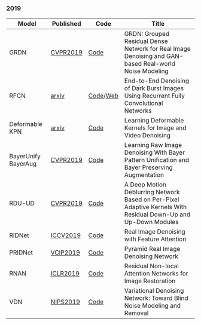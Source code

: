 ### 2019

| Model               | Published                                                    | Code                                                         | Title                                                        |
| ------------------- | ------------------------------------------------------------ | ------------------------------------------------------------ | ------------------------------------------------------------ |
| GRDN                | [CVPR2019](https://arxiv.org/pdf/1905.11172.pdf)             | [Code](https://github.com/merria28/NTIRE_GRDN)               | GRDN: Grouped Residual Dense Network for Real Image Denoising and GAN-based Real-world Noise Modeling |
| RFCN                | [arxiv](https://arxiv.org/pdf/1904.07483.pdf)                | [Code](https://github.com/z-bingo/Recurrent-Fully-Convolutional-Networks)/[Web](http://visual.cs.ucl.ac.uk/pubs/deepBurstDenoising/) | End-to-End Denoising of Dark Burst Images Using Recurrent Fully Convolutional Networks |
| Deformable KPN      | [arxiv](https://arxiv.org/pdf/1904.06903.pdf)                | [Code](https://github.com/z-bingo/Deformable-Kernels-For-Video-Denoising) | Learning Deformable Kernels for Image and Video Denoising    |
| BayerUnify BayerAug | [CVPR2019](http://openaccess.thecvf.com/content_CVPRW_2019/papers/NTIRE/Liu_Learning_Raw_Image_Denoising_With_Bayer_Pattern_Unification_and_Bayer_CVPRW_2019_paper.pdf) | [Code](https://github.com/Jiaming-Liu/BayerUnifyAug)         | Learning Raw Image Denoising With Bayer Pattern Unification and Bayer Preserving Augmentation |
| RDU-UD              | [CVPR2019](http://openaccess.thecvf.com/content_CVPRW_2019/papers/NTIRE/Sim_A_Deep_Motion_Deblurring_Network_Based_on_Per-Pixel_Adaptive_Kernels_CVPRW_2019_paper.pdf) | [Code](https://github.com/hjSim/NTIRE2019_deblur)            | A Deep Motion Deblurring Network Based on Per-Pixel Adaptive Kernels With Residual Down-Up and Up-Down Modules |
| RIDNet              | [ICCV2019](https://arxiv.org/pdf/1904.07396.pdf)             | [Code](https://github.com/saeed-anwar/RIDNet)                | Real Image Denoising with Feature Attention                  |
| PRIDNet             | [VCIP2019](https://arxiv.org/pdf/1908.00273.pdf)             | [Code](https://github.com/491506870/PRIDNet)                 | Pyramid Real Image Denoising Network                         |
| RNAN                | [ICLR2019](https://arxiv.org/abs/1903.10082)                 | [Code](https://github.com/yulunzhang/RNAN)                   | Residual Non-local Attention Networks for Image Restoration  |
| VDN                 | [NIPS2019](https://arxiv.org/abs/1908.11314)                 | [Code](https://github.com/zsyOAOA/VDNet)                     | Variational Denoising Network: Toward Blind Noise Modeling and Removal |